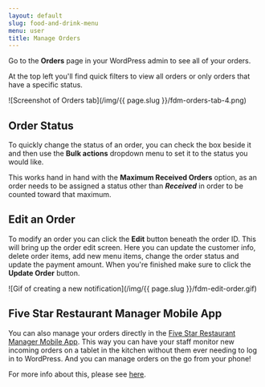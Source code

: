 ```yaml
---
layout: default
slug: food-and-drink-menu
menu: user
title: Manage Orders
---
```

Go to the **Orders** page in your WordPress admin to see all of your orders.

At the top left you'll find quick filters to view all orders or only orders that have a specific status.

![Screenshot of Orders tab](/img/{{ page.slug }}/fdm-orders-tab-4.png)

## Order Status

To quickly change the status of an order, you can check the box beside it and then use the **Bulk actions** dropdown menu to set it to the status you would like. 

This works hand in hand with the **Maximum Received Orders** option, as an order needs to be assigned a status other than ***Received*** in order to be counted toward that maximum.

## Edit an Order

To modify an order you can click the **Edit** button beneath the order ID. This will bring up the order edit screen. Here you can update the customer info, delete order items, add new menu items, change the order status and update the payment amount. When you're finished make sure to click the **Update Order** button.

![Gif of creating a new notification](/img/{{ page.slug }}/fdm-edit-order.gif)

## Five Star Restaurant Manager Mobile App

You can also manage your orders directly in the [Five Star Restaurant Manager Mobile App](../fsrm). This way you can have your staff monitor new incoming orders on a tablet in the kitchen without them ever needing to log in to WordPress. And you can manage orders on the go from your phone! 

For more info about this, please see [here](../fsrm).